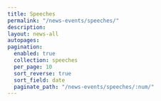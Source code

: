 ```yaml
---
title: Speeches
permalink: "/news-events/speeches/"
description: 
layout: news-all
autopages: 
pagination:
  enabled: true
  collection: speeches
  per_page: 10
  sort_reverse: true
  sort_field: date
  paginate_path: "/news-events/speeches/:num/"
---
```


